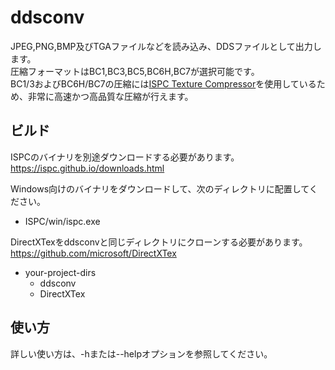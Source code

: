 # ddsconv

JPEG,PNG,BMP及びTGAファイルなどを読み込み、DDSファイルとして出力します。  
圧縮フォーマットはBC1,BC3,BC5,BC6H,BC7が選択可能です。  
BC1/3およびBC6H/BC7の圧縮には[ISPC Texture Compressor](https://github.com/GameTechDev/ISPCTextureCompressor)を使用しているため、非常に高速かつ高品質な圧縮が行えます。

## ビルド
ISPCのバイナリを別途ダウンロードする必要があります。  
https://ispc.github.io/downloads.html

Windows向けのバイナリをダウンロードして、次のディレクトリに配置してください。  

- ISPC/win/ispc.exe

DirectXTexをddsconvと同じディレクトリにクローンする必要があります。  
https://github.com/microsoft/DirectXTex

- your-project-dirs
  - ddsconv
  - DirectXTex

## 使い方
詳しい使い方は、-hまたは--helpオプションを参照してください。  
